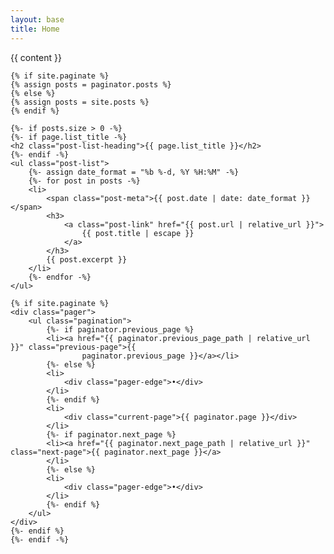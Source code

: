 ```yaml
---
layout: base
title: Home
---
```

<div class="home">
    {{ content }}

    {% if site.paginate %}
    {% assign posts = paginator.posts %}
    {% else %}
    {% assign posts = site.posts %}
    {% endif %}

    {%- if posts.size > 0 -%}
    {%- if page.list_title -%}
    <h2 class="post-list-heading">{{ page.list_title }}</h2>
    {%- endif -%}
    <ul class="post-list">
        {%- assign date_format = "%b %-d, %Y %H:%M" -%}
        {%- for post in posts -%}
        <li>
            <span class="post-meta">{{ post.date | date: date_format }}</span>
            <h3>
                <a class="post-link" href="{{ post.url | relative_url }}">
                    {{ post.title | escape }}
                </a>
            </h3>
            {{ post.excerpt }}
        </li>
        {%- endfor -%}
    </ul>

    {% if site.paginate %}
    <div class="pager">
        <ul class="pagination">
            {%- if paginator.previous_page %}
            <li><a href="{{ paginator.previous_page_path | relative_url }}" class="previous-page">{{
                    paginator.previous_page }}</a></li>
            {%- else %}
            <li>
                <div class="pager-edge">•</div>
            </li>
            {%- endif %}
            <li>
                <div class="current-page">{{ paginator.page }}</div>
            </li>
            {%- if paginator.next_page %}
            <li><a href="{{ paginator.next_page_path | relative_url }}" class="next-page">{{ paginator.next_page }}</a>
            </li>
            {%- else %}
            <li>
                <div class="pager-edge">•</div>
            </li>
            {%- endif %}
        </ul>
    </div>
    {%- endif %}
    {%- endif -%}

</div>
